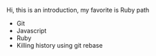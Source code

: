 Hi, this is an introduction, my favorite is Ruby path

* Git
* Javascript
* Ruby
* Killing history using git rebase
